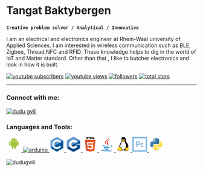 # Tangat Baktybergen 

**`Creative problem solver / Analytical / Innovative`**

I am an electrical and electronics engineer at Rhein-Waal university of Applied Sciences. I am interested in wireless communication such as BLE, Zigbee, Thread,NFC and RFID. These knowledge helps to dig in the world of IoT and Matter standard. Other than that , I like to butcher electronics and look in how it is built. 

   <p align="left">
      <a href="https://www.youtube.com/c/TangatBaktybergen?sub_confirmation=1">
         <img alt="youtube subscribers" title="Subscribe to my YouTube channel" src="https://custom-icon-badges.demolab.com/youtube/channel/subscribers/UC2WHjPDvbE6O328n17ZGcfg?color=%23E05D44&label=SUBSCRIBE&logo=video&logoColor=white&style=for-the-badge&labelColor=CE4630"/></a> 
      <a href="https://www.youtube.com/c/TangatBaktybergen">
         <img alt="youtube views" title="YouTube views" src="https://custom-icon-badges.demolab.com/youtube/channel/views/UC2WHjPDvbE6O328n17ZGcfg?color=%23E1AD0E&logo=eye&logoColor=white&style=for-the-badge&labelColor=C79600"/></a> 
      <a href="https://github.com/TangatBaktybergen?tab=followers">
         <img alt="followers" title="Follow me on Github" src="https://custom-icon-badges.demolab.com/github/followers/TangatBaktybergen?color=236ad3&labelColor=1155ba&style=for-the-badge&logo=person-add&label=Follow&logoColor=white"/></a>
      <a href="https://github.com/TangatBaktybergen?tab=repositories&sort=stargazers">
         <img alt="total stars" title="Total stars on GitHub" src="https://custom-icon-badges.demolab.com/github/stars/TangatBaktybergen?color=55960c&style=for-the-badge&labelColor=488207&logo=star"/></a>
   </p>

---
<!--
**TangatBaktybergen/TangatBaktybergen** is a ✨ _special_ ✨ repository because its `README.md` (this file) appears on your GitHub profile.

Here are some ideas to get you started:

- 🔭 I’m currently working on "Smart shopping cart", "GPS animal tracker", "Smart Home automation with Matter" and "LaserCube UI for bicycle"
- 🌱 I’m currently learning wireless communcation protocols and starndards. Refreshing my knowledge about C/C++/Java and learning Python.
- 👯 I’m looking to collaborate on IoT and wireless communication included projects.
- 🤔 I’m looking for help with Matter standard.
- 💬 Ask me about PCB manufacturing and programming Arduino/ESP/Raspberry Pi.
- 📫 How to reach me: Tangat.Baktybergen@gmail.com
- ⚡ Looking for: Internship semester or student work in IoT projects.
-->

<h3 align="left">Connect with me:</h3>
<p align="left">
<a href="https://il.linkedin.com/in/dudu-gvili-478167203" target="blank"><img align="center" src="https://upload.wikimedia.org/wikipedia/commons/thumb/e/e9/Linkedin_icon.svg/2048px-Linkedin_icon.svg.png" alt="dudu gvili" height="40" width="40" /></a>

</p>

<h3 align="left">Languages and Tools:</h3>
<p align="left"> <a href="https://developer.android.com" target="_blank"> <img src="https://raw.githubusercontent.com/devicons/devicon/master/icons/android/android-original-wordmark.svg" alt="android" width="40" height="40"/> </a> <a href="https://www.arduino.cc/" target="_blank"> <img src="https://cdn.worldvectorlogo.com/logos/arduino-1.svg" alt="arduino" width="40" height="40"/> </a> <a href="https://www.cprogramming.com/" target="_blank"> <img src="https://raw.githubusercontent.com/devicons/devicon/master/icons/c/c-original.svg" alt="c" width="40" height="40"/> </a> <a href="https://www.w3schools.com/cpp/" target="_blank"> <img src="https://raw.githubusercontent.com/devicons/devicon/master/icons/cplusplus/cplusplus-original.svg" alt="cplusplus" width="40" height="40"/> </a> <a href="https://www.w3.org/html/" target="_blank"> <img src="https://raw.githubusercontent.com/devicons/devicon/master/icons/html5/html5-original-wordmark.svg" alt="html5" width="40" height="40"/> </a> <a href="https://www.java.com" target="_blank"> <img src="https://raw.githubusercontent.com/devicons/devicon/master/icons/java/java-original.svg" alt="java" width="40" height="40"/> </a> <a href="https://www.linux.org/" target="_blank"> <img src="https://raw.githubusercontent.com/devicons/devicon/master/icons/linux/linux-original.svg" alt="linux" width="40" height="40"/> </a> <a href="https://www.photoshop.com/en" target="_blank"> <img src="https://raw.githubusercontent.com/devicons/devicon/master/icons/photoshop/photoshop-line.svg" alt="photoshop" width="40" height="40"/> </a> <a href="https://www.python.org" target="_blank"> <img src="https://raw.githubusercontent.com/devicons/devicon/master/icons/python/python-original.svg" alt="python" width="40" height="40"/> </a> </p>


<p><img align="center" src="https://github-readme-stats.vercel.app/api/top-langs?username=dudugvili" alt="dudugvili" /></p>

